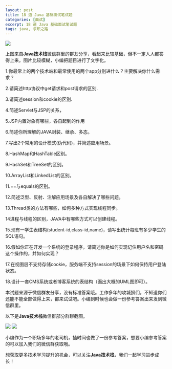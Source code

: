 ```yaml
---
layout: post
title: 18 道 Java 基础面试笔试题
categories: [面试]
excerpt: 18 道 Java 基础面试笔试题
tags: java, 求职之路
---
```


![](http://img.javastack.cn/18-2-28/77524659.jpg)

上图来自**Java技术栈**微信群里的群友分享，看起来比较基础，但不一定人人都答得上来。图片比较模糊，小编把题目进行了文字化。

1.你最常上的两个技术站和最常使用的两个app分別进什么？主要解决你什么需求？

2.请简述http协议中get请求和post请求的区别.

3.请简述session和cookie的区別.

4.简述Servlet与JSP的关系，

5.JSP内置对象有哪些，各自起到的作用

6.简述你所理解的JAVA封装、继承、多态。

7.写出2个常用的设计模式(伪代码)，并简述应用场景。

8.HashMap和HashTable区别。

9.HashSet和TreeSet的区别。

10.ArrayList和LinkedList的区别。

11.==与equals的区别。

12.简述泛型、反射、注解应用场景及各自解决了哪些问题。

13.Thread类的方法有哪些，如何多种方式实现线程同步。

14进程与线程的区别，JAVA中有哪些方式可以创建线程。

15.现有一学生表结构(student-id,class-id,name)，请写出统计每班有多少学生的SQL语句。

16.假如你正在开发一个系统的登录程序，请简述你是如何实现记住用户名和密码这个操作的，并如何实现？

17.在视图层不支持存储cookie，服务端不支持session的场景下如何保持用户登陆状态。

18.设计一套CMS系统或者博客系统的表结构（画出大概的UML图即可）。

本试题来源于微信群友分享，没有标准答案哦。工作多年的攻城狮们，不知道你们还能不能全部做得上来，都来试试吧。小编到时候也会做一份参考答案出来发到微信群里。

以下是**Java技术栈**微信群部分群聊截图。

![](http://img.javastack.cn/18-2-28/19165301.jpg)
![](http://img.javastack.cn/18-2-28/25659588.jpg)

小编作为一个职场多年的老司机，抽时间也做了一份参考答案，想要小编参考答案的可以加入我们的微信群获取哦。

想获取更多技术学习提升的机会，可以关注**Java技术栈**，我们一起学习进步成长！




